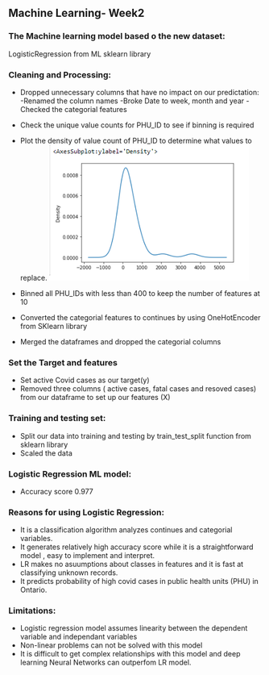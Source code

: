 
## Machine Learning- Week2

### The Machine learning model based o the new dataset:
LogisticRegression from ML sklearn library

### Cleaning and Processing:
- Dropped unnecessary columns that have no impact on our predictation:
 -Renamed the column names
 -Broke Date to week, month and year
 -Checked the categorial features
- Check the unique value counts for PHU_ID to see if binning is required
- Plot the density of value count of PHU_ID to determine what values to replace.
 ![PHU Density](Images/PHU_density.png)

- Binned all PHU_IDs with less than 400 to keep the number of features at 10
- Converted the categorial features to continues by using OneHotEncoder from SKlearn library
- Merged the dataframes and dropped the categorial columns

### Set the Target and features
- Set active Covid cases as our target(y)
- Removed three columns ( active cases, fatal cases and resoved cases) from our dataframe to set up our features (X)

### Training and testing set:  
- Split our data into training and testing by train_test_split function from sklearn library
- Scaled the data
### Logistic Regression ML model:
- Accuracy score 0.977

### Reasons for using Logistic Regression:

- It is a classification algorithm analyzes continues and categorial variables.
- It generates relatively high accuracy score while it is a straightforward model , easy to implement and interpret.
- LR makes no asuumptions about classes in features and it is fast at classifying unknown records. 
- It predicts probability of high covid cases in public health units (PHU) in Ontario. 


### Limitations:

- Logistic regression model assumes linearity between the dependent variable and independant variables
- Non-linear problems can not be solved with this model
- It is difficult to get complex relationships with this model and deep learning Neural Networks can outperfom LR model.


  


